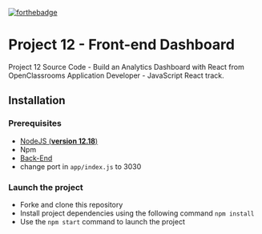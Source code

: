 [![forthebadge](https://forthebadge.com/images/badges/made-with-javascript.svg)](https://forthebadge.com)

# Project 12 - Front-end Dashboard
Project 12 Source Code - Build an Analytics Dashboard with React from OpenClassrooms Application Developer - JavaScript React track.

## Installation

### Prerequisites
- [NodeJS (**version 12.18**)](https://nodejs.org/en/)
- Npm
- [Back-End](https://github.com/MichelYam/P12-back-end-dashboard.git)
- change port in `app/index.js` to 3030

### Launch the project
- Forke and clone this repository
- Install project dependencies using the following command `npm install`
- Use the `npm start` command to launch the project
